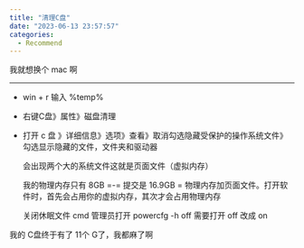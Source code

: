 ```yaml
---
title: "清理C盘"
date: "2023-06-13 23:57:57"
categories:
  - Recommend
---
```


我就想换个 mac 啊

---

- win + r 输入 %temp%

- 右键C盘》属性》磁盘清理

- 打开 c 盘 》详细信息》选项》查看》取消勾选隐藏受保护的操作系统文件》勾选显示隐藏的文件，文件夹和驱动器

  会出现两个大的系统文件这就是页面文件（虚拟内存）

  我的物理内存只有 8GB =-= 提交是 16.9GB = 物理内存加页面文件。打开软件时，首先会占用你的虚拟内存，其次才会占用物理内存

  关闭休眠文件 cmd 管理员打开 powercfg -h off 需要打开 off 改成 on

我的 C盘终于有了 11个 G了，我都麻了啊

